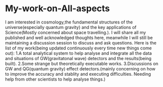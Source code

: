 # My-work-on-All-aspects
I am interested in cosmology,the fundamental structures of the universe(especially quantum gravity) and the key applications of Science(Mostly concerned about space travelling.).
I will share all my published and well acknowledged thoughts here, meanwhile I will still be maintaining a discussion session to discuss and ask questions.
Here is the list of my work(being updated continuously every time new things come out):
1.A total analytical system to help analyse and integrate all the data and situations of GW(gravitatonal wave) detectors and the results(being built).
2.Some strange but theoretically executable works.
3.Discussions on GW and QG(quantum gravity) effect detectors.(mainly concerning on how to improve the accuracy and stablity and executing difficulties. Needing help from other scientists to help analyse things.)
